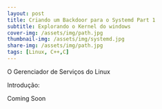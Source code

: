 ```yaml
---
layout: post
title: Criando um Backdoor para o Systemd Part 1
subtitle: Explorando o Kernel do windows
cover-img: /assets/img/path.jpg
thumbnail-img: /assets/img/systemd.jpg
share-img: /assets/img/path.jpg
tags: [Linux, C++,C]
---
```


O Gerenciador de Serviços do Linux

Introdução:

Coming Soon








